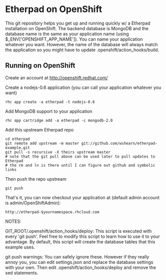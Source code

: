 Etherpad on OpenShift
=====================

This git repository helps you get up and running quickly w/ a Etherpad installation
on OpenShift.  The backend database is MongoDB and the database name is the 
same as your application name (using $_ENV['OPENSHIFT_APP_NAME']).  You can name
your application whatever you want.  However, the name of the database will always
match the application so you might have to update .openshift/action_hooks/build.


Running on OpenShift
----------------------------

Create an account at http://openshift.redhat.com/

Create a nodejs-0.6 application (you can call your application whatever you want)

    rhc app create -a etherpad -t nodejs-0.6

Add MongoDB support to your application

    rhc app cartridge add -a etherpad -c mongodb-2.0

Add this upstream Etherpad repo

    cd etherpad
    git remote add upstream -m master git://github.com/wshearn/etherpad-example.git
    git pull -s recursive -X theirs upstream master
    # note that the git pull above can be used later to pull updates to Etherpad
    # the rm and ln is there until I can figure out github and symbolic links 
Then push the repo upstream

    git push

That's it, you can now checkout your application at (default admin account is admin/OpenShiftAdmin):

    http://etherpad-$yournamespace.rhcloud.com


NOTES:

GIT_ROOT/.openshift/action_hooks/deploy:
    This script is executed with every 'git push'.  Feel free to modify this script
    to learn how to use it to your advantage.  By default, this script will create
    the database tables that this example uses.

git push warnings:
    You can safely ignore these. However if they really annoy you, you can edit
    settings.json and replace the database settings with your own. Then edit 
    .openshift/action_hooks/deploy and remove the sed statements.
